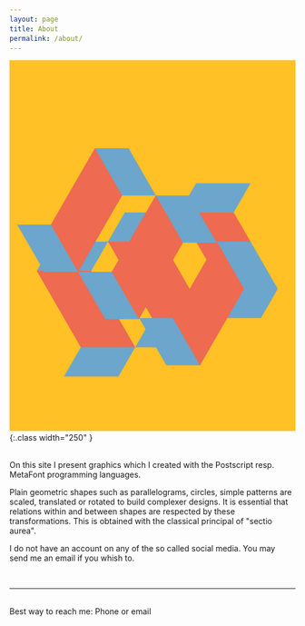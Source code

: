 ```yaml
---
layout: page
title: About
permalink: /about/
---
```


![Folding](/assets/img/folding.jpg){:.class width="250" }

<br/>
On this site I present graphics which I created with the Postscript resp. MetaFont programming languages. 

Plain geometric shapes such as parallelograms, circles, simple patterns 
are scaled, translated or rotated to build complexer designs. It is essential
that relations within and between shapes are respected by these transformations. This is obtained with the classical principal of "sectio aurea".

I do not have an account on any of the so called social media. You may send me an email if you whish to.

<br/>
<hr/>
<br/>
<span class="contacticon center">
	<a href="mailto:jrkuehner@.com"><i class="fa fa-envelope-square"></i></a>
	<a href="https://github.com" target="_blank"><i class="fa fa-github-square"></i></a>
</span>

<div class="col three caption">
Best way to reach me: Phone or email 
</div>
